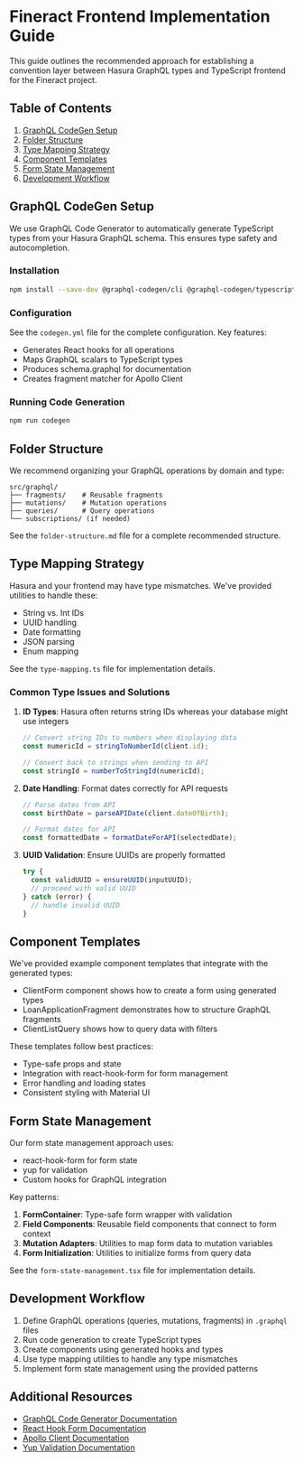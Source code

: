 # Fineract Frontend Implementation Guide

This guide outlines the recommended approach for establishing a convention layer between Hasura GraphQL types and TypeScript frontend for the Fineract project.

## Table of Contents

1. [GraphQL CodeGen Setup](#graphql-codegen-setup)
2. [Folder Structure](#folder-structure)
3. [Type Mapping Strategy](#type-mapping-strategy)
4. [Component Templates](#component-templates)
5. [Form State Management](#form-state-management)
6. [Development Workflow](#development-workflow)

## GraphQL CodeGen Setup

We use GraphQL Code Generator to automatically generate TypeScript types from your Hasura GraphQL schema. This ensures type safety and autocompletion.

### Installation

```bash
npm install --save-dev @graphql-codegen/cli @graphql-codegen/typescript @graphql-codegen/typescript-operations @graphql-codegen/typescript-react-apollo @graphql-codegen/fragment-matcher @graphql-codegen/schema-ast
```

### Configuration

See the `codegen.yml` file for the complete configuration. Key features:

- Generates React hooks for all operations
- Maps GraphQL scalars to TypeScript types
- Produces schema.graphql for documentation
- Creates fragment matcher for Apollo Client

### Running Code Generation

```bash
npm run codegen
```

## Folder Structure

We recommend organizing your GraphQL operations by domain and type:

```
src/graphql/
├── fragments/    # Reusable fragments
├── mutations/    # Mutation operations
├── queries/      # Query operations
└── subscriptions/ (if needed)
```

See the `folder-structure.md` file for a complete recommended structure.

## Type Mapping Strategy

Hasura and your frontend may have type mismatches. We've provided utilities to handle these:

- String vs. Int IDs
- UUID handling
- Date formatting
- JSON parsing
- Enum mapping

See the `type-mapping.ts` file for implementation details.

### Common Type Issues and Solutions

1. **ID Types**: Hasura often returns string IDs whereas your database might use integers
   ```typescript
   // Convert string IDs to numbers when displaying data
   const numericId = stringToNumberId(client.id);
   
   // Convert back to strings when sending to API
   const stringId = numberToStringId(numericId);
   ```

2. **Date Handling**: Format dates correctly for API requests
   ```typescript
   // Parse dates from API
   const birthDate = parseAPIDate(client.dateOfBirth);
   
   // Format dates for API
   const formattedDate = formatDateForAPI(selectedDate);
   ```

3. **UUID Validation**: Ensure UUIDs are properly formatted
   ```typescript
   try {
     const validUUID = ensureUUID(inputUUID);
     // proceed with valid UUID
   } catch (error) {
     // handle invalid UUID
   }
   ```

## Component Templates

We've provided example component templates that integrate with the generated types:

- ClientForm component shows how to create a form using generated types
- LoanApplicationFragment demonstrates how to structure GraphQL fragments
- ClientListQuery shows how to query data with filters

These templates follow best practices:

- Type-safe props and state
- Integration with react-hook-form for form management
- Error handling and loading states
- Consistent styling with Material UI

## Form State Management

Our form state management approach uses:

- react-hook-form for form state
- yup for validation
- Custom hooks for GraphQL integration

Key patterns:

1. **FormContainer**: Type-safe form wrapper with validation
2. **Field Components**: Reusable field components that connect to form context
3. **Mutation Adapters**: Utilities to map form data to mutation variables
4. **Form Initialization**: Utilities to initialize forms from query data

See the `form-state-management.tsx` file for implementation details.

## Development Workflow

1. Define GraphQL operations (queries, mutations, fragments) in `.graphql` files
2. Run code generation to create TypeScript types
3. Create components using generated hooks and types
4. Use type mapping utilities to handle any type mismatches
5. Implement form state management using the provided patterns

## Additional Resources

- [GraphQL Code Generator Documentation](https://www.graphql-code-generator.com/)
- [React Hook Form Documentation](https://react-hook-form.com/)
- [Apollo Client Documentation](https://www.apollographql.com/docs/react/)
- [Yup Validation Documentation](https://github.com/jquense/yup)